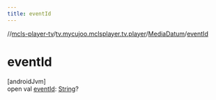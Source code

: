 ```yaml
---
title: eventId
---
```

//[mcls-player-tv](../../../index.html)/[tv.mycujoo.mclsplayer.tv.player](../index.html)/[MediaDatum](index.html)/[eventId](event-id.html)



# eventId



[androidJvm]\
open val [eventId](event-id.html): [String](https://kotlinlang.org/api/latest/jvm/stdlib/kotlin/-string/index.html)?




